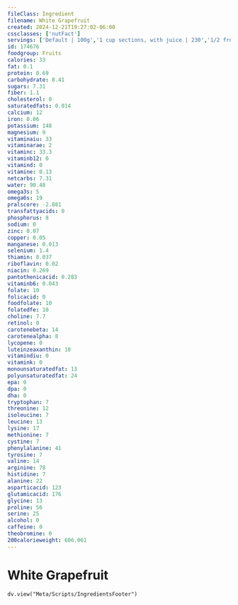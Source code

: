 ```yaml
---
fileClass: Ingredient
filename: White Grapefruit
created: 2024-12-21T19:27:02-06:00
cssclasses: ['nutFact']
servings: ['Default | 100g','1 cup sections, with juice | 230','1/2 fruit (3-3/4 inch dia) | 118']
id: 174676
foodgroup: Fruits
calories: 33
fat: 0.1
protein: 0.69
carbohydrate: 8.41
sugars: 7.31
fiber: 1.1
cholesterol: 0
saturatedfats: 0.014
calcium: 12
iron: 0.06
potassium: 148
magnesium: 9
vitaminaiu: 33
vitaminarae: 2
vitaminc: 33.3
vitaminb12: 0
vitamind: 0
vitamine: 0.13
netcarbs: 7.31
water: 90.48
omega3s: 5
omega6s: 19
pralscore: -2.881
transfattyacids: 0
phosphorus: 8
sodium: 0
zinc: 0.07
copper: 0.05
manganese: 0.013
selenium: 1.4
thiamin: 0.037
riboflavin: 0.02
niacin: 0.269
pantothenicacid: 0.283
vitaminb6: 0.043
folate: 10
folicacid: 0
foodfolate: 10
folatedfe: 10
choline: 7.7
retinol: 0
carotenebeta: 14
carotenealpha: 8
lycopene: 0
luteinzeaxanthin: 10
vitamindiu: 0
vitamink: 0
monounsaturatedfat: 13
polyunsaturatedfat: 24
epa: 0
dpa: 0
dha: 0
tryptophan: 7
threonine: 12
isoleucine: 7
leucine: 13
lysine: 17
methionine: 7
cystine: 7
phenylalanine: 41
tyrosine: 7
valine: 14
arginine: 78
histidine: 7
alanine: 22
asparticacid: 123
glutamicacid: 176
glycine: 13
proline: 56
serine: 25
alcohol: 0
caffeine: 0
theobromine: 0
200calorieweight: 606.061
---
```


# White Grapefruit

```dataviewjs
dv.view("Meta/Scripts/IngredientsFooter")
```
